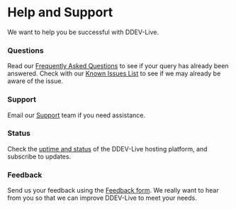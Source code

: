 # Help and Support

We want to help you be successful with DDEV-Live.
### Questions
Read our [Frequently Asked Questions](https://docs.ddev.com/faq/) to see if your query has already been answered.
Check with our [Known Issues List](https://docs.ddev.com/known-issues/) to see if we may already be aware of the issue.
### Support
Email our [Support](mailto:support@ddev.com) team if you need assistance.
### Status
Check the [uptime and status](https://status.ddev.com/) of the DDEV-Live hosting platform, and subscribe to updates.
### Feedback
Send us your feedback using the [Feedback form](https://dash.ddev.com/feedback/).
We really want to hear from you so that we can improve DDEV-Live to meet your needs.
